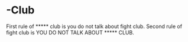# -Club
First rule of ***** club is you do not talk about fight club. Second rule of fight club is YOU DO NOT TALK ABOUT ***** CLUB.
